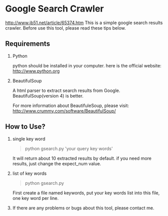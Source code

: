 Google Search Crawler
======================
http://www.jb51.net/article/65374.htm
This is a simple google search results crawler. Before use this tool, please read these tips below.

Requirements
----------------------
1. Python
    
    python should be installed in your computer. here is the official website: http://www.python.org
2. BeautifulSoup
    
    A html parser to extract search results from Google. BeautifulSoup(version 4) is better. 
    
    For more information about BeautifuleSoup, please visit: http://www.crummy.com/software/BeautifulSoup/

How to Use?
----------------------
1. single key word
    
    >python gsearch.py 'your query key words'
    
    It will return about 10 extracted results by default. if you need more results, just change the expect_num value.
2. list of key words
    >python gsearch.py
    
    First create a file named keywords, put your key words list into this file, one key word per line.
3. If there are any problems or bugs about this tool, please contact me.

